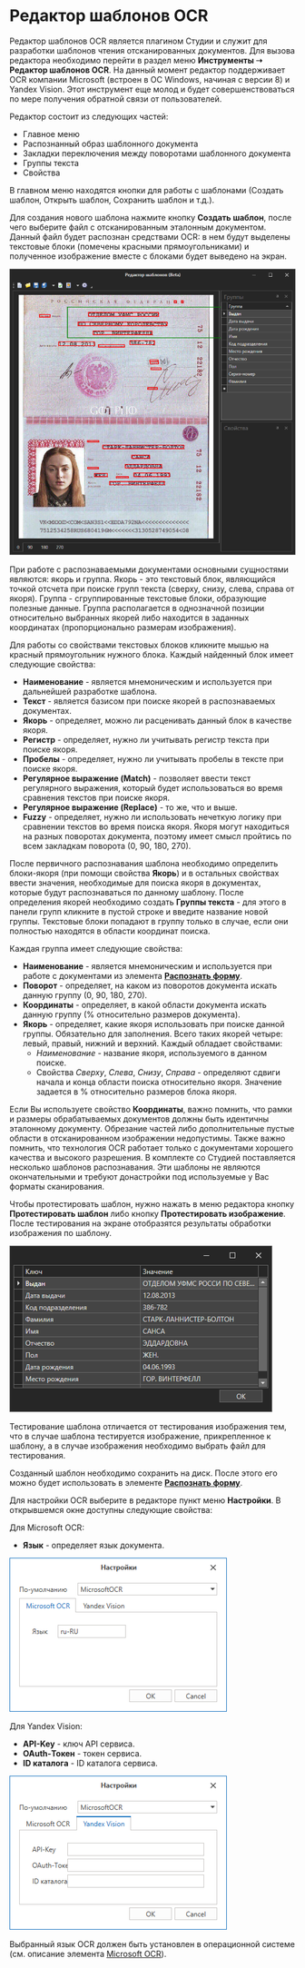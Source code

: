 # Редактор шаблонов OCR

Редактор шаблонов OCR является плагином Студии и служит для разработки шаблонов чтения отсканированных документов. Для вызова редактора необходимо перейти в раздел меню **Инструменты ➝ Редактор шаблонов OCR**. На данный момент редактор поддерживает OCR компании Microsoft (встроен в ОС Windows, начиная с версии 8) и Yandex Vision. Этот инструмент еще молод и будет совершенствоваться по мере получения обратной связи от пользователей.&#x20;

Редактор состоит из следующих частей:

* Главное меню
* Распознанный образ шаблонного документа
* Закладки переключения между поворотами шаблонного документа
* Группы текста
* Свойства

В главном меню находятся кнопки для работы с шаблонами (Создать шаблон, Открыть шаблон, Сохранить шаблон и т.д.). 

Для создания нового шаблона нажмите кнопку **Создать шаблон**, после чего выберите файл с отсканированным эталонным документом. Данный файл будет распознан средствами OCR: в нем будут выделены текстовые блоки (помечены красными прямоугольниками) и полученное изображение вместе с блоками будет выведено на экран.

![](<../../.gitbook/assets/image (249).png>)

При работе с распознаваемыми документами основными сущностями являются: якорь и группа. Якорь - это текстовый блок, являющийся точкой отсчета при поиске групп текста (сверху, снизу, слева, справа от якоря). Группа - сгруппированные текстовые блоки, образующие полезные данные. Группа располагается в однозначной позиции относительно выбранных якорей либо находится в заданных координатах (пропорционально размерам изображения).

Для работы со свойствами текстовых блоков кликните мышью на красный прямоугольник нужного блока. Каждый найденный блок имеет следующие свойства:

* **Наименование** - является мнемоническим и используется при дальнейшей разработке шаблона.
* **Текст** - является базисом при поиске якорей в распознаваемых документах.
* **Якорь** - определяет, можно ли расценивать данный блок в качестве якоря.
* **Регистр** - определяет, нужно ли учитывать регистр текста при поиске якоря.
* **Пробелы** - определяет, нужно ли учитывать пробелы в тексте при поиске якоря.
* **Регулярное выражение (Match)** - позволяет ввести текст регулярного выражения, который будет использоваться во время сравнения текстов при поиске якоря. 
* **Регулярное выражение (Replace)** - то же, что и выше. 
* **Fuzzy** - определяет, нужно ли использовать нечеткую логику при сравнении текстов во время поиска якоря. Якоря могут находиться на разных поворотах документа, поэтому имеет смысл пройтись по всем закладкам поворота (0, 90, 180, 270).

После первичного распознавания шаблона необходимо определить блоки-якоря (при помощи свойства **Якорь**) и в остальных свойствах ввести значения, необходимые для поиска якоря в документах, которые будут распознаваться по данному шаблону. После определения якорей необходимо создать **Группы текста** - для этого в панели групп кликните в пустой строке и введите название новой группы. Текстовые блоки попадают в группу только в случае, если они полностью находятся в области координат поиска.   

Каждая группа имеет следующие свойства:

* **Наименование** - является мнемоническим и используется при работе с документами из элемента [**Распознать форму**](https://docs.primo-rpa.ru/primo-rpa/g_elements/osnovnye-elementy/els_ocr/ocr_form_recog).
* **Поворот** - определяет, на каком из поворотов документа искать данную группу (0, 90, 180, 270).
* **Координаты** - определяет, в какой области документа искать данную группу (% относительно размеров документа). 
* **Якорь** - определяет, какие якоря использовать при поиске данной группы. Обязательно для заполнения. Всего таких якорей четыре: левый, правый, нижний и верхний. Каждый обладает свойствами:
     * *Наименование* - название якоря, используемого в данном поиске.
     * Свойства *Сверху*, *Слева*, *Снизу*, *Справа* - определяют сдвиги начала и конца области поиска относительно якоря. Значение задается в % относительно размеров блока якоря.&#x20;

Если Вы используете свойство **Координаты**, важно помнить, что рамки и размеры обрабатываемых документов должны быть идентичны эталонному документу. Обрезание частей либо дополнительные пустые области в отсканированном изображении недопустимы. Также важно помнить, что технология OCR работает только с документами хорошего качества и высокого разрешения. В комплекте со Студией поставляется несколько шаблонов распознавания. Эти шаблоны не являются окончательными и требуют донастройки под используемые у Вас форматы сканирования.

Чтобы протестировать шаблон, нужно нажать в меню редактора кнопку **Протестировать шаблон** либо кнопку **Протестировать изображение**. После тестирования на экране отобразятся результаты обработки изображения по шаблону.

![](<../../.gitbook/assets/image (312).png>)

Тестирование шаблона отличается от тестирования изображения тем, что в случае шаблона тестируется изображение, прикрепленное к шаблону, а в случае изображения необходимо выбрать файл для тестирования.

Созданный шаблон необходимо сохранить на диск. После этого его можно будет использовать в элементе [**Распознать форму**](https://docs.primo-rpa.ru/primo-rpa/g_elements/osnovnye-elementy/els_ocr/ocr_form_recog).

Для настройки OCR выберите в редакторе пункт меню **Настройки**. В открывшемся окне доступны следующие свойства:

Для Microsoft OCR:

* **Язык** - определяет язык документа.

![](<../../.gitbook/assets/image (601).png>)

Для Yandex Vision:

* **API-Key** - ключ API сервиса.
* **OAuth-Токен** - токен сервиса.
* **ID каталога** - ID каталога сервиса.

![](<../../.gitbook/assets/image (525).png>)

Выбранный язык OCR должен быть установлен в операционной системе (см. описание элемента [Microsoft OCR](../../g\_elements/el\_basic/els\_ocr/el\_ocr\_microsoft.md)).
